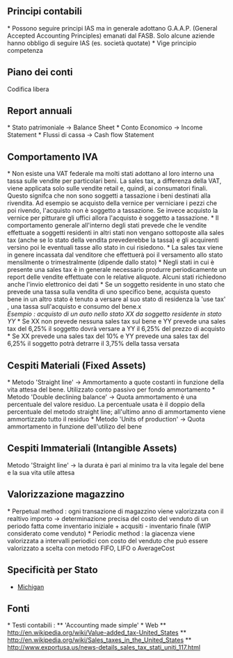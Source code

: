 ## Principi contabili
 \* Possono seguire principi IAS ma in generale adottano G.A.A.P. (General Accepted Accounting Principles) emanati dal FASB. Solo alcune aziende hanno obbligo di seguire IAS (es. società quotate)
 \* Vige principio competenza
## Piano dei conti
Codifica libera
## Report annuali
\* Stato patrimoniale -> Balance Sheet
\* Conto Economico -> Income Statement
\* Flussi di cassa -> Cash flow Statement
## Comportamento IVA
 \* Non esiste una VAT federale ma molti stati adottano al loro interno una tassa sulle vendite per particolari beni. La sales tax, a differenza della VAT, viene applicata solo sulle vendite retail e, quindi, ai consumatori finali. Questo signifca che non sono soggetti a tassazione i beni destinati alla rivendita. Ad esempio se acquisto della vernice per verniciare i pezzi che poi rivendo, l'acquisto non è soggetto a tassazione. Se invece acquisto la vernice per pitturare gli uffici allora l'acquisto è soggetto a tassazione.
\* Il comportamento generale all'interno degli stati prevede che le vendite effettuate a soggetti residenti in altri stati non vengano sottoposte alla sales tax (anche se lo stato della vendita prevederebbe la tassa) e gli acquirenti versino poi le eventuali tasse allo stato in cui risiedono.
 \* La sales tax viene in genere incassata dal venditore che effettuerà poi il versamento allo stato mensilmente o trimestralmente (dipende dallo stato)
 \* Negli stati in cui è presente una sales tax è in generale necessario produrre periodicamente un report delle vendite effettuate con le relative aliquote. Alcuni stati richiedono anche l'invio elettronico dei dati
\* Se un soggetto residente in uno stato che prevede una tassa sulla vendita di uno specifico bene, acquista questo bene in un altro stato è tenuto a versare al suo stato di residenza la 'use tax' , una tassa sull'acquisto e consumo del bene.x\
_Esempio :   acquisto di un auto nello stato XX da soggetto residente in stato YY_
 \* Se XX non prevede nessuna sales tax sul bene e YY prevede una sales tax del 6,25% il soggetto dovrà versare a YY il 6,25% del prezzo di acquisto
 \* Se XX prevede una sales tax del 10% e YY prevede una sales tax del 6,25% il soggetto potrà detrarre il 3,75% della tassa versata


## Cespiti Materiali (Fixed Assets)
\* Metodo 'Straight line' -> Ammortamento a quote costanti in funzione della vita attesa del bene. Utilizzato conto passivo per fondo ammortamento
\* Metodo 'Double declining balance' -> Quota ammortamento è una percentuale del valore residuo. La percentuale usata è il doppio della percentuale del metodo straight line; all'ultimo anno di ammortamento viene ammortizzato tutto il residuo
\* Metodo 'Units of production' -> Quota ammortamento in funzione dell'utilizo del bene
## Cespiti Immateriali (Intangible Assets)
Metodo 'Straight line' -> la durata è pari al minimo tra la vita legale del bene e la sua vita utile attesa
## Valorizzazione magazzino
\* Perpetual method :  ogni transazione di magazzino viene valorizzata con il realtivo importo -> determinazione precisa del costo del venduto di un periodo fatta come inventario iniziale + acqusiti - inventario finale (WIP considerato come venduto)
\* Periodic method :  la giacenza viene valorizzata a intervalli periodici con costo del venduto che può essere valorizzato a scelta con metodo FIFO, LIFO o AverageCost
## Specificità per Stato
- [Michigan](Sorgenti/TA/B£A/C5_EST_01A)
## Fonti
\* Testi contabili : 
 \*\*  'Accounting made simple'
\* Web
 \*\* http://en.wikipedia.org/wiki/Value-added_tax-United_States
 \*\* http://en.wikipedia.org/wiki/Sales_taxes_in_the_United_States
 \*\* http://www.exportusa.us/news-details_sales_tax_stati_uniti_117.html
